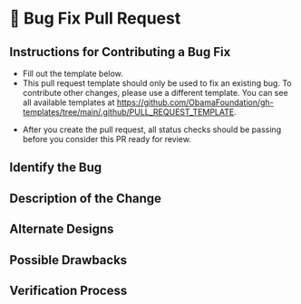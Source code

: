 # 🐛 Bug Fix Pull Request

## Instructions for Contributing a Bug Fix

* Fill out the template below.
* This pull request template should only be used to fix an existing bug. To contribute other changes, please use a different template. You can see all available templates at <https://github.com/ObamaFoundation/gh-templates/tree/main/.github/PULL_REQUEST_TEMPLATE>.
<!-- 
* This pull request should also update the test suite to confirm the updated functionality. For more guidance on writing tests, please see [TODO: Set up a test styleguide, and link it here]. 

-->
* After you create the pull request, all status checks should be passing before you consider this PR ready for review.

## Identify the Bug

<!--

Link to the issue describing the bug that you're fixing.

If there is not yet an issue for your bug, please open a new issue and then link to that issue in your pull request.

-->

## Description of the Change

<!--

We must be able to understand the design of your change from this description. If we can't get a good idea of what the code will be doing from the description here, the pull request may be closed at the maintainers' discretion. Keep in mind that the maintainer reviewing this PR may not be familiar with or have worked with the code here recently, so please walk us through the concepts.

-->

## Alternate Designs

<!-- Explain what other alternates were considered and why the proposed version was selected -->

## Possible Drawbacks

<!-- What are the possible side-effects or negative impacts of the code change? -->

## Verification Process

<!--

What process did you follow to verify that the change has not introduced any regressions? Describe the actions you performed (including buttons you clicked, text you typed, commands you ran, etc.), and describe the results you observed.

-->
